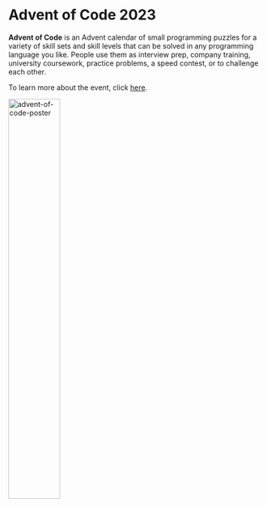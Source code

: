 <h1>Advent of Code 2023</h1>
<p>
  <b>Advent of Code</b> is an Advent calendar of small programming puzzles for a variety of skill sets 
  and skill levels that can be solved in any programming language you like. People use them as interview prep, 
  company training, university coursework, practice problems, a speed contest, or to challenge each other.
</p>

<p>To learn more about the event, click <a href="https://adventofcode.com/2023/about">here</a>.</p>

<p>
  <img 
    alt="advent-of-code-poster" 
    src="https://www.kutac.cz/uploads/advent-of-code-serie.png" 
    width="45%"
    height="auto">
</p>
